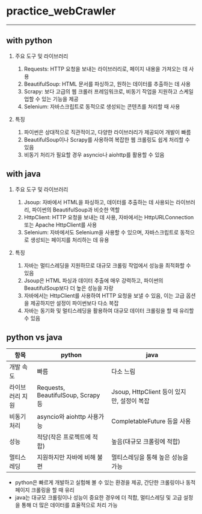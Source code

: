 # practice_webCrawler
***
## with python
1. 주요 도구 및 라이브러리
    1. Requests: HTTP 요청을 보내는 라이브러리로, 페이지 내용을 가져오는 데 사용
    1. BeautifulSoup: HTML 문서를 파싱하고, 원하는 데이터를 추출하는 데 사용
    1. Scrapy: 보다 고급의 웹 크롤러 프레임워크로, 비동기 작업을 지원하고 스케일업할 수 있는 기능을 제공
    1. Selenium: 자바스크립트로 동적으로 생성되는 콘텐츠를 처리할 때 사용

1. 특징
    1. 파이썬은 상대적으로 직관적이고, 다양한 라이브러리가 제공되어 개발이 빠름
    1. BeautifulSoup이나 Scrapy를 사용하여 복잡한 웹 크롤링도 쉽게 처리할 수 있음
    1. 비동기 처리가 필요할 경우 asyncio나 aiohttp를 활용할 수 있음

## with java
1. 주요 도구 및 라이브러리
    1. Jsoup: 자바에서 HTML을 파싱하고, 데이터를 추출하는 데 사용되는 라이브러리, 파이썬의 BeautifulSoup과 비슷한 역할
    1. HttpClient: HTTP 요청을 보내는 데 사용, 자바에서는 HttpURLConnection 또는 Apache HttpClient를 사용
    1. Selenium: 자바에서도 Selenium을 사용할 수 있으며, 자바스크립트로 동적으로 생성되는 페이지를 처리하는 데 유용

1. 특징
    1. 자바는 멀티스레딩을 지원하므로 대규모 크롤링 작업에서 성능을 최적화할 수 있음
    1. Jsoup은 HTML 파싱과 데이터 추출에 매우 강력하고, 파이썬의 BeautifulSoup보다 더 높은 성능을 자랑
    1. 자바에서는 HttpClient를 사용하여 HTTP 요청을 보낼 수 있음, 이는 고급 옵션을 제공하지만 설정이 파이썬보다 다소 복잡
    1. 자바는 동기화 및 멀티스레딩을 활용하여 대규모 데이터 크롤링을 할 때 유리할 수 있음

## python vs java
|항목|python|java|
|---|---|---|
|개발 속도|빠름|다소 느림|
|라이브러리 지원|Requests, BeautifulSoup, Scrapy 등|Jsoup, HttpClient 등이 있지만, 설정이 복잡|
|비동기 처리|asyncio와 aiohttp 사용가능|CompletableFuture 등을 사용|
|성능|적당(작은 프로젝트에 적합)|높음(대규모 크롤링에 적합)|
|멀티스레딩|지원하지만 자바에 비해 불편|멀티스레딩을 통해 높은 성능을 가능|

- python은 빠르게 개발하고 실험해 볼 수 있는 환경을 제공, 간단한 크롤링이나 동적 페이지 크롤링을 할 때 유리
- java는 대규모 크롤링이나 성능이 중요한 경우에 더 적합, 멀티스레딩 및 고급 설정을 통해 더 많은 데이터를 효율적으로 처리 가능